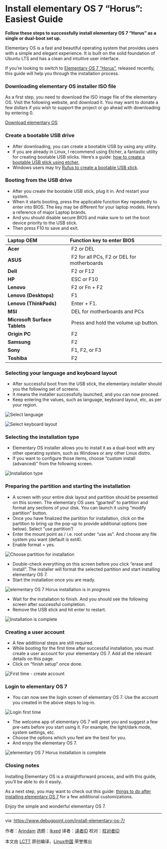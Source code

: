 [#]: subject: "Install elementary OS 7 “Horus”: Easiest Guide"
[#]: via: "https://www.debugpoint.com/install-elementary-os-7/"
[#]: author: "Arindam https://www.debugpoint.com/author/admin1/"
[#]: collector: "lkxed"
[#]: translator: " "
[#]: reviewer: " "
[#]: publisher: " "
[#]: url: " "

Install elementary OS 7 “Horus”: Easiest Guide
======

**Follow these steps to successfully install elementary OS 7 “Horus” as a single or dual-boot set up.**

Elementary OS is a fast and beautiful operating system that provides users with a simple and elegant experience. It is built on the solid foundation of Ubuntu LTS and has a clean and intuitive user interface.

If you’re looking to switch to [Elementary OS 7 “Horus”][1], released recently, this guide will help you through the installation process.

### Downloading elementary OS installer ISO file

As a first step, you need to download the ISO image file of the elementary OS. Visit the following website, and download it. You may want to donate a few dollars if you wish to support the project or go ahead with downloading by entering 0.

[Download elementary OS][2]

### Create a bootable USB drive

- After downloading, you can create a bootable USB by using any utility.
- If you are already in Linux, I recommend using Etcher, a fantastic utility for creating bootable USB sticks. Here’s a guide: [how to create a bootable USB stick using etcher.][3]
- Windows users may try [Rufus to create a bootable USB stick][4].

### Booting from the USB drive

- After you create the bootable USB stick, plug it in. And restart your system.
- When it starts booting,  press the applicable function Key repeatedly to enter into BIOS. The key may be different for your laptop models. Here’s a reference of major Laptop brands.
- And you should disable secure BIOS and make sure to set the boot device priority to the USB stick.
- Then press F10 to save and exit.

| Laptop OEM | Function key to enter BIOS |
| :- | :- |
| **Acer** |  F2 or DEL |
| **ASUS** |  F2 for all PCs, F2 or DEL for motherboards |
| **Dell** |  F2 or F12 |
| **HP** |  ESC or F10 |
| **Lenovo** |  F2 or Fn + F2 |
| **Lenovo (Desktops)** |  F1 |
| **Lenovo (ThinkPads)** |  Enter + F1. |
| **MSI** |  DEL for motherboards and PCs |
| **Microsoft Surface Tablets** |  Press and hold the volume up button. |
| **Origin PC** |  F2 |
| **Samsung** |  F2 |
| **Sony** |  F1, F2, or F3 |
| **Toshiba** |  F2 |

### Selecting your language and keyboard layout

- After successful boot from the USB stick, the elementary installer should you the following set of screens.
- It means the installer successfully launched, and you can now proceed.
- Keep entering the values, such as language, keyboard layout, etc, as per your region.

![Select language][5]

![Select keyboard layout][6]

### Selecting the installation type

- Elementary OS installer allows you to install it as a dual-boot with any other operating system, such as Windows or any other Linux distro.
- If you want to configure those items, choose “custom install (advanced)” from the following screen.

![Installation type][7]

### Preparing the partition and starting the installation

- A screen with your entire disk layout and partition should be presented on this screen. The elementary OS uses “gparted” to partition and format any sections of your disk. You can launch it using “modify partition” button.
- Once you have finalized the partition for installation, click on the partition to bring up the pop-up to provide additional options (see below). Select “use partition”/
- Enter the mount point as / i.e. root under “use as”. And choose any file system you want (default is ext4).
- Enable format = yes.

![Choose partition for installation][8]

- Double-check everything on this screen before you click “erase and install”. The installer will format the selected partition and start installing elementary OS 7.
- Start the installation once you are ready.

![elementary OS 7 Horus installation is in progress][9]

- Wait for the installation to finish. And you should see the following screen after successful completion.
- Remove the USB stick and hit enter to restart.

![Installation is complete][10]

### Creating a user account

- A few additional steps are still required.
- While booting for the first time after successful installation, you must create a user account for your elementary OS 7. Add all the relevant details on this page.
- Click on “finish setup” once done.

![First time - create account][11]

### Login to elementary OS 7

- You can now see the login screen of elementary OS 7. Use the account you created in the above steps to log-in.

![Login first time][12]

- The welcome app of elementary OS 7 will greet you and suggest a few pre-sets before you start using it. For example, the light/dark mode, system settings, etc.
- Choose the options which you feel are the best for you.
- And enjoy the elementary OS 7.

![elementary OS 7 Horus installation is complete][13]

### Closing notes

Installing Elementary OS is a straightforward process, and with this guide, you’ll be able to do it easily.

As a next step, you may want to check out this guide: [things to do after installing elementary OS 7][14] for a few additional customizations.

Enjoy the simple and wonderful elementary OS 7.

--------------------------------------------------------------------------------

via: https://www.debugpoint.com/install-elementary-os-7/

作者：[Arindam][a]
选题：[lkxed][b]
译者：[译者ID](https://github.com/译者ID)
校对：[校对者ID](https://github.com/校对者ID)

本文由 [LCTT](https://github.com/LCTT/TranslateProject) 原创编译，[Linux中国](https://linux.cn/) 荣誉推出

[a]: https://www.debugpoint.com/author/admin1/
[b]: https://github.com/lkxed/
[1]: https://www.debugpoint.com/elementary-os-7/
[2]: https://elementary.io/
[3]: https://www.debugpoint.com/etcher-bootable-usb-linux/
[4]: https://www.debugpoint.com/how-to-create-ubuntu-linux-os-bootable-usb-in-windows/
[5]: https://www.debugpoint.com/wp-content/uploads/2023/02/Select-language.jpg
[6]: https://www.debugpoint.com/wp-content/uploads/2023/02/Select-keyboard-layout.jpg
[7]: https://www.debugpoint.com/wp-content/uploads/2023/02/Installation-type.jpg
[8]: https://www.debugpoint.com/wp-content/uploads/2023/02/Choose-partition-for-installation.jpg
[9]: https://www.debugpoint.com/wp-content/uploads/2023/02/elementary-OS-7-Horus-installation-is-in-progress.jpg
[10]: https://www.debugpoint.com/wp-content/uploads/2023/02/Installation-is-complete.jpg
[11]: https://www.debugpoint.com/wp-content/uploads/2023/02/First-time-create-account.jpg
[12]: https://www.debugpoint.com/wp-content/uploads/2023/02/Login-first-time.jpg
[13]: https://www.debugpoint.com/wp-content/uploads/2023/02/elementary-OS-7-Horus-installation-is-complete.jpg
[14]: https://www.debugpoint.com/10-things-to-do-after-install-elementary-os-7/
